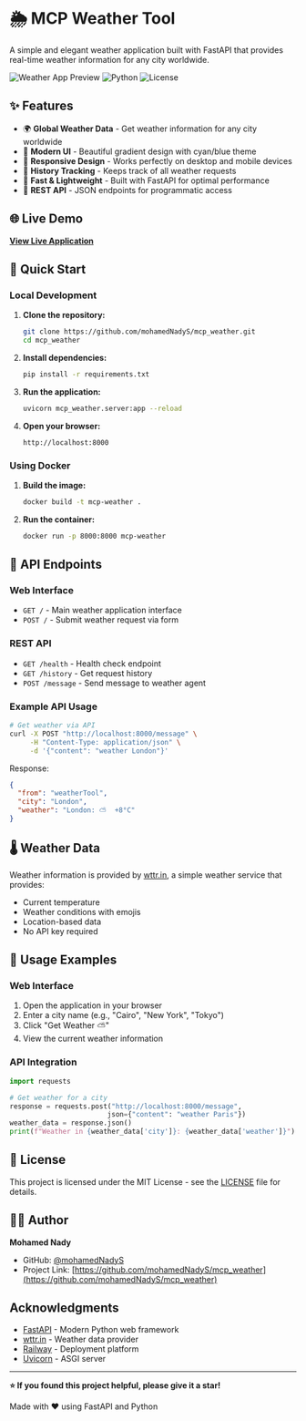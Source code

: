 # 🌦 MCP Weather Tool

A simple and elegant weather application built with FastAPI that provides real-time weather information for any city worldwide.

![Weather App Preview](https://img.shields.io/badge/FastAPI-005571?style=for-the-badge&logo=fastapi) ![Python](https://img.shields.io/badge/python-3670A0?style=for-the-badge&logo=python&logoColor=ffdd54) ![License](https://img.shields.io/badge/license-MIT-blue.svg)

## ✨ Features

- 🌍 **Global Weather Data** - Get weather information for any city worldwide
- 🎨 **Modern UI** - Beautiful gradient design with cyan/blue theme
- 📱 **Responsive Design** - Works perfectly on desktop and mobile devices
- 💾 **History Tracking** - Keeps track of all weather requests
- 🚀 **Fast & Lightweight** - Built with FastAPI for optimal performance
- 🔌 **REST API** - JSON endpoints for programmatic access

## 🌐 Live Demo

**[View Live Application](https://mcpweather-production.up.railway.app)**

## 🚀 Quick Start

### Local Development

1. **Clone the repository:**
   ```bash
   git clone https://github.com/mohamedNadyS/mcp_weather.git
   cd mcp_weather
   ```

2. **Install dependencies:**
   ```bash
   pip install -r requirements.txt
   ```

3. **Run the application:**
   ```bash
   uvicorn mcp_weather.server:app --reload
   ```

4. **Open your browser:**
   ```
   http://localhost:8000
   ```

### Using Docker

1. **Build the image:**
   ```bash
   docker build -t mcp-weather .
   ```

2. **Run the container:**
   ```bash
   docker run -p 8000:8000 mcp-weather
   ```

## 🔧 API Endpoints

### Web Interface
- `GET /` - Main weather application interface
- `POST /` - Submit weather request via form

### REST API
- `GET /health` - Health check endpoint
- `GET /history` - Get request history
- `POST /message` - Send message to weather agent

### Example API Usage

```bash
# Get weather via API
curl -X POST "http://localhost:8000/message" \
     -H "Content-Type: application/json" \
     -d '{"content": "weather London"}'
```

Response:
```json
{
  "from": "weatherTool",
  "city": "London",
  "weather": "London: ⛅️  +8°C"
}
```

## 🌡️ Weather Data

Weather information is provided by [wttr.in](https://wttr.in/), a simple weather service that provides:
- Current temperature
- Weather conditions with emojis
- Location-based data
- No API key required

## 📖 Usage Examples

### Web Interface
1. Open the application in your browser
2. Enter a city name (e.g., "Cairo", "New York", "Tokyo")
3. Click "Get Weather ⛅"
4. View the current weather information

### API Integration
```python
import requests

# Get weather for a city
response = requests.post("http://localhost:8000/message", 
                        json={"content": "weather Paris"})
weather_data = response.json()
print(f"Weather in {weather_data['city']}: {weather_data['weather']}")
```

## 📄 License

This project is licensed under the MIT License - see the [LICENSE](LICENSE) file for details.

## 👨‍💻 Author

**Mohamed Nady**
- GitHub: [@mohamedNadyS](https://github.com/mohamedNadyS)
- Project Link: [https://github.com/mohamedNadyS/mcp_weather](https://github.com/mohamedNadyS/mcp_weather)

## Acknowledgments

- [FastAPI](https://fastapi.tiangolo.com/) - Modern Python web framework
- [wttr.in](https://wttr.in/) - Weather data provider
- [Railway](https://railway.app/) - Deployment platform
- [Uvicorn](https://www.uvicorn.org/) - ASGI server

---

**⭐ If you found this project helpful, please give it a star!**

Made with ❤️ using FastAPI and Python